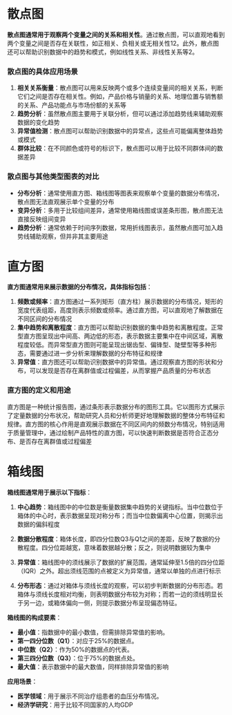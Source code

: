   


# 散点图

‌**散点图通常用于观察两个变量之间的关系和相关性**‌。通过散点图，可以直观地看到两个变量之间是否存在关联性，如正相关、负相关或无相关性‌12。此外，散点图还可以帮助识别数据中的趋势和模式，例如线性关系、非线性关系等‌2。

### 散点图的具体应用场景

1. ‌**相关关系衡量**：散点图可以用来反映两个或多个连续变量间的相关关系，判断它们之间是否存在相关性。例如，产品价格与销量的关系、地理位置与销售额的关系、产品功能点与市场份额的关系等‌
2. ‌**趋势分析**‌：虽然散点图主要用于关联分析，但可以通过添加趋势线来辅助观察数据的变化趋势‌
3. ‌**异常值检测**：散点图可以帮助识别数据中的异常点，这些点可能偏离整体趋势或模式‌
4. ‌**群体比较**：在不同颜色或符号的标识下，散点图可以用于比较不同群体间的数据差异‌

### 散点图与其他类型图表的对比

* ‌**分布分析**：通常使用直方图、箱线图等图表来观察单个变量的数据分布情况，散点图无法直观展示单个变量的分布‌
* ‌**变异分析**：多用于比较组间差异，通常使用箱线图或误差条形图，散点图无法直接反映组间变异‌
* ‌**趋势分析**：通常依赖于时间序列数据，常用折线图表示，虽然散点图可加入趋势线辅助观察，但并非其主要用途‌

# 直方图

‌**直方图通常用来展示数据的分布情况，具体指标包括**‌：

1. ‌**频数或频率**：直方图通过一系列矩形（直方柱）展示数据的分布情况，矩形的宽度代表组距，高度则表示频数或频率。通过直方图，可以直观地了解数据在不同区间的分布情况‌
2. ‌**集中趋势和离散程度**：直方图可以帮助识别数据的集中趋势和离散程度。正常型直方图呈现出中间高、两边低的形态，表示数据主要集中在中间区域，离散程度较低。而异常型直方图则可能呈现出锯齿型、偏锋型、陡壁型等多种形态，需要通过进一步分析来理解数据的分布特征和规律‌
3. ‌**异常值**：直方图还可以帮助识别数据中的异常值。通过观察直方图的形状和分布，可以发现是否存在离群值或过程偏差，从而掌握产品质量的分布状态‌

### 直方图的定义和用途

直方图是一种统计报告图，通过条形表示数据分布的图形工具。它以图形方式展示了定量数据的分布状况，帮助研究人员和分析师更好地理解数据的整体分布特征和规律。直方图的核心作用是直观展示数据在不同区间内的频数分布情况，特别适用于质量管理中，通过绘制产品特性的直方图，可以快速判断数据是否符合正态分布、是否存在离群值或过程偏差‌

# **箱线图**

**箱线图通常用于展示以下指标**‌：

1. ‌**中心趋势**‌：箱线图中的中位数是衡量数据集中趋势的关键指标。当中位数位于箱体的中心时，表示数据呈现对称分布；而当中位数偏离中心位置，则揭示出数据的偏斜程度‌

2. ‌**数据分散程度**‌：箱体长度，即四分位数Q3与Q1之间的差距，反映了数据的分散程度。四分位距越宽，意味着数据越分散；反之，则说明数据较为集中‌

3. ‌**异常值**‌：箱线图中的须线展示了数据的扩展范围，通常延伸至1.5倍的四分位距（IQR）之外。超出须线范围的点被定义为异常值，通常以单独的点进行标示‌

4. ‌**分布形态**‌：通过对箱体与须线长度的观察，可以初步判断数据的分布形态。若箱体与须线长度相对均衡，则表明数据分布较为对称；而若一边的须线明显长于另一边，或箱体偏向一侧，则提示数据分布呈现偏态特征‌。

‌**箱线图的构成要素**‌：

* ‌**最小值**：指数据中的最小数值，但需排除异常值的影响。
* ‌**第一四分位数（Q1）**：对应于25%的数据点。
* ‌**中位数（Q2）**：作为50%的数据点的代表。
* ‌**第三四分位数（Q3）**：位于75%的数据点处。
* ‌**最大值**：表示数据中的最大数值，同样排除异常值的影响‌

‌**应用场景**‌：

* ‌**医学领域**：用于展示不同治疗组患者的血压分布情况。
* ‌**经济学研究**：用于比较不同国家的人均GDP‌ 



